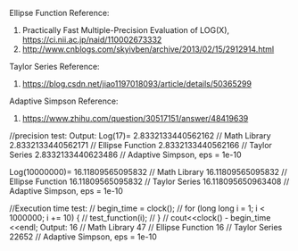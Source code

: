 Ellipse Function
Reference:
1) Practically Fast Multiple-Precision Evaluation of LOG(X), https://ci.nii.ac.jp/naid/110002673332
2) http://www.cnblogs.com/skyivben/archive/2013/02/15/2912914.html

Taylor Series
Reference:
1) https://blog.csdn.net/jiao1197018093/article/details/50365299

Adaptive Simpson
Reference:
1) https://www.zhihu.com/question/30517151/answer/48419639



//precision test:
Output:
Log(17)=
2.8332133440562162     // Math Library
2.8332133440562171     // Ellipse Function
2.8332133440562166     // Taylor Series
2.8332133440623486     // Adaptive Simpson, eps = 1e-10

Log(10000000)=
16.11809565095832      // Math Library
16.11809565095832      // Ellipse Function
16.11809565095832      // Taylor Series
16.118095650963408     // Adaptive Simpson, eps = 1e-10

//Execution time test: 
//    begin_time = clock();
//    for (long long i = 1; i < 1000000; i += 10) {
//        test_function(i);
//    }
//    cout<<clock() - begin_time <<endl;
Output:
16        // Math Library
47        // Ellipse Function
16        // Taylor Series
22652     // Adaptive Simpson, eps = 1e-10